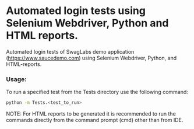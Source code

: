 # Automated login tests using Selenium Webdriver, Python and HTML reports.
Automated login tests of SwagLabs demo application (https://www.saucedemo.com) using Selenium Webdriver, Python, and HTML-reports. 

### Usage:

To run a specified test from the Tests directory use the following command:
```sh
python -m Tests.<test_to_run>
```
NOTE: For HTML reports to be generated it is recommended to run the commands directly from the command prompt (cmd) other than from IDE.